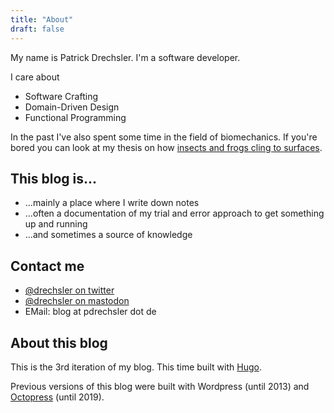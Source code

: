 ```yaml
---
title: "About"
draft: false
---
```


My name is Patrick Drechsler.
I'm a software developer.

I care about

- Software Crafting
- Domain-Driven Design
- Functional Programming

In the past I've also spent some time in the field of biomechanics. If you're bored you can look at my thesis on how [insects and frogs cling to surfaces](http://opus.bibliothek.uni-wuerzburg.de/frontdoor/index/index/docId/2293).

## This blog is...

- ...mainly a place where I write down notes
- ...often a documentation of my trial and error approach to get something up and running
- ...and sometimes a source of knowledge

## Contact me

- [@drechsler on twitter](https://twitter.com/drechsler)
- [@drechsler on mastodon](https://floss.social/@drechsler)
- EMail: blog at pdrechsler dot de

## About this blog

This is the 3rd iteration of my blog. This time built with [Hugo](https://gohugo.io/).

Previous versions of this blog were built with Wordpress (until 2013) and [Octopress](octopress.org) (until 2019).
